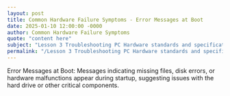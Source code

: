 ```yaml
---
layout: post
title: Common Hardware Failure Symptoms - Error Messages at Boot
date: 2025-01-10 12:00:00 -0000
author: Common Hardware Failure Symptoms
quote: "content here"
subject: "Lesson 3 Troubleshooting PC Hardware standards and specifications"
permalink: "/Lesson 3 Troubleshooting PC Hardware standards and specifications/Common Hardware Failure Symptoms/Common Hardware Failure Symptoms - Error Messages at Boot"
---
```


Error Messages at Boot: Messages indicating missing files, disk errors, or hardware malfunctions appear during startup, suggesting issues with the hard drive or other critical components.
